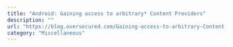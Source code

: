 ```yaml
---
title: "Android: Gaining access to arbitrary* Content Providers"
description: ""
url: "https://blog.oversecured.com/Gaining-access-to-arbitrary-Content-Providers/"
category: "Miscellaneous"
---
```

